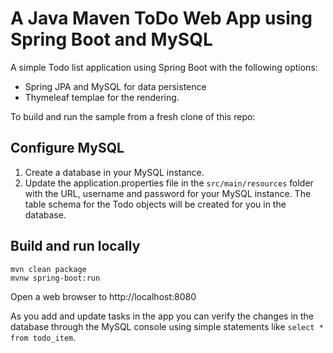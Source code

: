# A Java Maven ToDo Web App using Spring Boot and MySQL

A simple Todo list application using Spring Boot with the following options:
- Spring JPA and MySQL for data persistence
- Thymeleaf templae for the rendering.

To build and run the sample from a fresh clone of this repo:
## Configure MySQL
1. Create a database in your MySQL instance.
2. Update the application.properties file in the `src/main/resources` folder with the URL, username and password for your MySQL instance. The table schema for the Todo objects will be created for you in the database.
## Build and run locally
```shell
mvn clean package
mvnw spring-boot:run
```
Open a web browser to http://localhost:8080

As you add and update tasks in the app you can verify the changes in the database through the MySQL console using simple statements like 
`select * from todo_item`.
